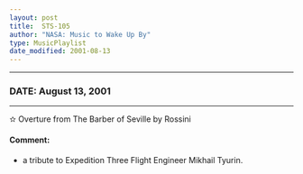 ```yaml
---
layout: post
title:  STS-105
author: "NASA: Music to Wake Up By"
type: MusicPlaylist
date_modified: 2001-08-13
---
```


----
### DATE: August 13, 2001
----
✫ Overture from The Barber of Seville by Rossini

#### Comment:
* a tribute to Expedition Three Flight Engineer Mikhail Tyurin.
